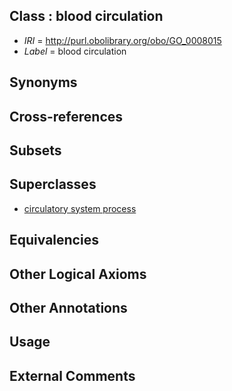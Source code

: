 
## Class : blood circulation

 * *IRI* = http://purl.obolibrary.org/obo/GO_0008015
 * *Label* = blood circulation

## Synonyms


## Cross-references


## Subsets


## Superclasses

 * [circulatory system process](../../GO/13/GO_0003013.md)

## Equivalencies


## Other Logical Axioms


## Other Annotations


## Usage


## External Comments

